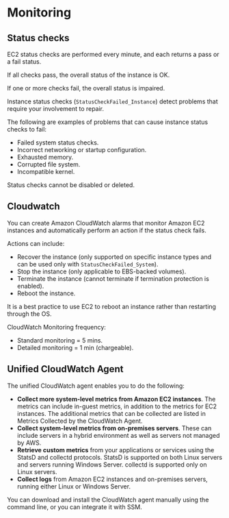 # Monitoring

## Status checks

EC2 status checks are performed every minute, and each returns a pass or a fail status.

If all checks pass, the overall status of the instance is OK.

If one or more checks fail, the overall status is impaired.

Instance status checks (`StatusCheckFailed_Instance`) detect problems that require your involvement to repair.

The following are examples of problems that can cause instance status checks to fail:

- Failed system status checks.
- Incorrect networking or startup configuration.
- Exhausted memory.
- Corrupted file system.
- Incompatible kernel.

Status checks cannot be disabled or deleted.


## Cloudwatch

You can create Amazon CloudWatch alarms that monitor Amazon EC2 instances and automatically perform an action if the status check fails.

Actions can include:
- Recover the instance (only supported on specific instance types and can be used only with `StatusCheckFailed_System`).
- Stop the instance (only applicable to EBS-backed volumes).
- Terminate the instance (cannot terminate if termination protection is enabled).
- Reboot the instance.

It is a best practice to use EC2 to reboot an instance rather than restarting through the OS.

CloudWatch Monitoring frequency:
- Standard monitoring = 5 mins.
- Detailed monitoring = 1 min (chargeable).


## Unified CloudWatch Agent

The unified CloudWatch agent enables you to do the following:

- **Collect more system-level metrics from Amazon EC2 instances**. The metrics can include in-guest metrics, in addition to the metrics for EC2 instances. The additional metrics that can be collected are listed in Metrics Collected by the CloudWatch Agent.
- **Collect system-level metrics from on-premises servers**. These can include servers in a hybrid environment as well as servers not managed by AWS.
- **Retrieve custom metrics** from your applications or services using the StatsD and collectd protocols. StatsD is supported on both Linux servers and servers running Windows Server. collectd is supported only on Linux servers.
- **Collect logs** from Amazon EC2 instances and on-premises servers, running either Linux or Windows Server.

You can download and install the CloudWatch agent manually using the command line, or you can integrate it with SSM.